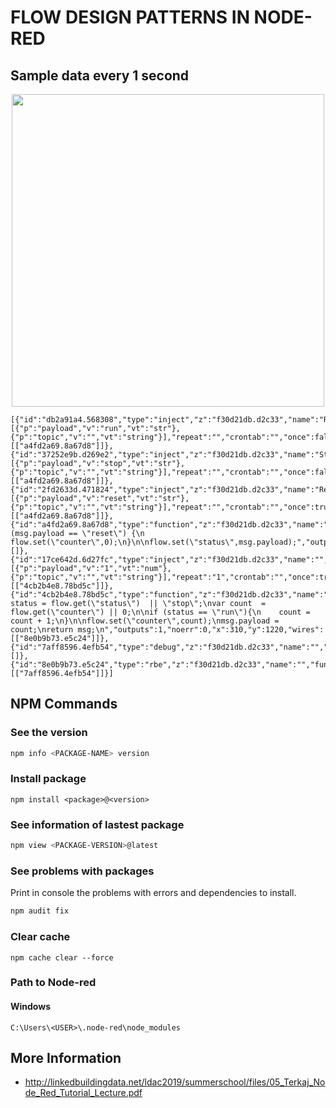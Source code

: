 # FLOW DESIGN PATTERNS IN NODE-RED

## Sample data every 1 second

<div align="center">
<img src="https://github.com/hoat23/IndustrialInternetOfThings/blob/master/img/flow_design_patterns/flow_sampling_data_every_1sec.png" width="500" align="center"/>
</div>


```
[{"id":"db2a91a4.568308","type":"inject","z":"f30d21db.d2c33","name":"Run","props":[{"p":"payload","v":"run","vt":"str"},{"p":"topic","v":"","vt":"string"}],"repeat":"","crontab":"","once":false,"onceDelay":0.1,"topic":"","payload":"run","payloadType":"str","x":110,"y":1100,"wires":[["a4fd2a69.8a67d8"]]},{"id":"37252e9b.d269e2","type":"inject","z":"f30d21db.d2c33","name":"Stop","props":[{"p":"payload","v":"stop","vt":"str"},{"p":"topic","v":"","vt":"string"}],"repeat":"","crontab":"","once":false,"onceDelay":0.1,"topic":"","payload":"stop","payloadType":"str","x":110,"y":1160,"wires":[["a4fd2a69.8a67d8"]]},{"id":"2fd2633d.471824","type":"inject","z":"f30d21db.d2c33","name":"Reset","props":[{"p":"payload","v":"reset","vt":"str"},{"p":"topic","v":"","vt":"string"}],"repeat":"","crontab":"","once":true,"onceDelay":0.1,"topic":"","payload":"reset","payloadType":"str","x":110,"y":1040,"wires":[["a4fd2a69.8a67d8"]]},{"id":"a4fd2a69.8a67d8","type":"function","z":"f30d21db.d2c33","name":"","func":"if (msg.payload == \"reset\") {\n    flow.set(\"counter\",0);\n}\n\nflow.set(\"status\",msg.payload);","outputs":0,"noerr":0,"x":310,"y":1100,"wires":[]},{"id":"17ce642d.6d27fc","type":"inject","z":"f30d21db.d2c33","name":"","props":[{"p":"payload","v":"1","vt":"num"},{"p":"topic","v":"","vt":"string"}],"repeat":"1","crontab":"","once":true,"onceDelay":"0.5","topic":"","payload":"1","payloadType":"num","x":110,"y":1220,"wires":[["4cb2b4e8.78bd5c"]]},{"id":"4cb2b4e8.78bd5c","type":"function","z":"f30d21db.d2c33","name":"","func":"var status = flow.get(\"status\")  || \"stop\";\nvar count  = flow.get(\"counter\") || 0;\n\nif (status == \"run\"){\n    count = count + 1;\n}\n\nflow.set(\"counter\",count);\nmsg.payload = count;\nreturn msg;\n","outputs":1,"noerr":0,"x":310,"y":1220,"wires":[["8e0b9b73.e5c24"]]},{"id":"7aff8596.4efb54","type":"debug","z":"f30d21db.d2c33","name":"","active":false,"tosidebar":true,"console":false,"tostatus":false,"complete":"false","x":630,"y":1220,"wires":[]},{"id":"8e0b9b73.e5c24","type":"rbe","z":"f30d21db.d2c33","name":"","func":"rbe","gap":"","start":"","inout":"out","property":"payload","x":470,"y":1220,"wires":[["7aff8596.4efb54"]]}]
```

## NPM Commands

### See the version 
```bash
npm info <PACKAGE-NAME> version
```

### Install package
```
npm install <package>@<version>
```

### See information of lastest package
```bash
npm view <PACKAGE-VERSION>@latest
```

### See problems with packages 
Print in console the problems with errors and dependencies to install.
```bash
npm audit fix
```

### Clear cache
```
npm cache clear --force
```

### Path to Node-red

#### Windows 
```
C:\Users\<USER>\.node-red\node_modules
```
## More Information
- http://linkedbuildingdata.net/ldac2019/summerschool/files/05_Terkaj_Node_Red_Tutorial_Lecture.pdf
